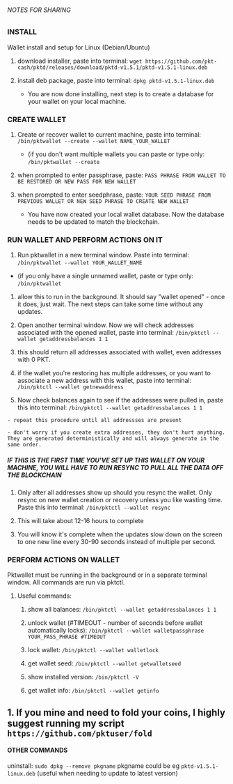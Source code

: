 ###### NOTES FOR SHARING ######

### INSTALL

Wallet install and setup for Linux (Debian/Ubuntu)
1. download installer, paste into terminal:
`wget https://github.com/pkt-cash/pktd/releases/download/pktd-v1.5.1/pktd-v1.5.1-linux.deb`

2. install deb package, paste into terminal:
`dpkg pktd-v1.5.1-linux.deb`

    - You are now done installing, next step is to create a database for your wallet on your local machine.

### CREATE WALLET

1. Create or recover wallet to current machine, paste into terminal:
`/bin/pktwallet --create --wallet NAME_YOUR_WALLET`

    - (if you don't want multiple wallets you can paste or type only: `/bin/pktwallet --create`

2. when prompted to enter passphrase, paste:
`PASS PHRASE FROM WALLET TO BE RESTORED OR NEW PASS FOR NEW WALLET`
 
3. when prompted to enter seedphrase, paste: 
`YOUR SEED PHRASE FROM PREVIOUS WALLET OR NEW SEED PHRASE TO CREATE NEW WALLET`

    - You have now created your local wallet database. Now the database needs to be updated to match the blockchain.

### RUN WALLET AND PERFORM ACTIONS ON IT

1. Run pktwallet in a new terminal window. Paste into terminal:
`/bin/pktwallet --wallet YOUR_WALLET_NAME`

  - (if you only have a single unnamed wallet, paste or type only: `/bin/pktwallet`

  1. allow this to run in the background. It should say "wallet opened" - once it does, just wait. The next steps can take some time without any updates.

1. Open another terminal window. Now we will check addresses associated with the opened wallet, paste into terminal:
`/bin/pktctl --wallet getaddressbalances 1 1`

  1. this should return all addresses associated with wallet, even addresses with 0 PKT.
  
  1. if the wallet you're restoring has multiple addresses, or you want to associate a new address with this wallet, paste into terminal:
`/bin/pktctl --wallet getnewaddress`
  
  1. Now check balances again to see if the addresses were pulled in, paste this into terminal:
`/bin/pktctl --wallet getaddressbalances 1 1`

    - repeat this procedure until all addressses are present
  
    - don't worry if you create extra addresses, they don't hurt anything. They are generated deterministically and will always generate in the same order.

##### IF THIS IS THE FIRST TIME YOU'VE SET UP THIS WALLET ON YOUR MACHINE, YOU WILL HAVE TO RUN RESYNC TO PULL ALL THE DATA OFF THE BLOCKCHAIN

1. Only after all addresses show up should you resync the wallet. Only resync on new wallet creation or recovery unless you like wasting time. Paste this into terminal:
`/bin/pktctl --wallet resync`

  1. This will take about 12-16 hours to complete
  
  1. You will know it's complete when the updates slow down on the screen to one new line every 30-90 seconds instead of multiple per second.

### PERFORM ACTIONS ON WALLET

Pktwallet must be running in the background or in a separate terminal window. All commands are run via pktctl.

1. Useful commands:
    
     1. show all balances: `/bin/pktctl --wallet getaddressbalances 1 1`
    
     1. unlock wallet (#TIMEOUT - number of seconds before wallet automatically locks): `/bin/pktctl --wallet walletpassphrase YOUR_PASS_PHRASE #TIMEOUT`
   
     1. lock wallet: `/bin/pktctl --wallet walletlock`
    
     1. get wallet seed: `/bin/pktctl --wallet getwalletseed`
    
     1. show installed version: `/bin/pktctl -V`
    
     1. get wallet info: `/bin/pktctl --wallet getinfo`

## 1. If you mine and need to fold your coins, I highly suggest running my script `https://github.com/pktuser/fold`
  
#### OTHER COMMANDS ###

uninstall: `sudo dpkg --remove pkgname` pkgname could be eg `pktd-v1.5.1-linux.deb`
(useful when needing to update to latest version)
